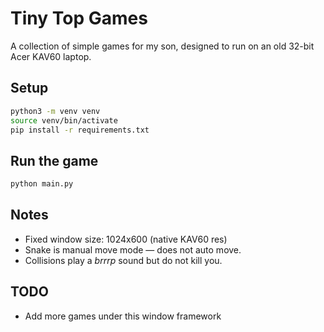 # Tiny Top Games

A collection of simple games for my son, designed to run on an old 32-bit Acer KAV60 laptop.

## Setup

```bash
python3 -m venv venv
source venv/bin/activate
pip install -r requirements.txt
```

## Run the game

```bash
python main.py
```

## Notes

- Fixed window size: 1024x600 (native KAV60 res)
- Snake is manual move mode — does not auto move.
- Collisions play a *brrrp* sound but do not kill you.

## TODO

- Add more games under this window framework
